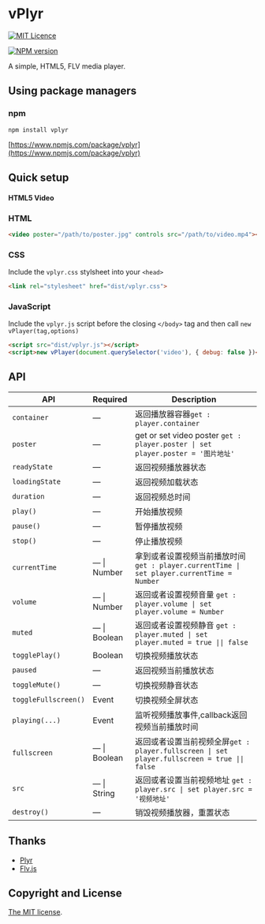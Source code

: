 # vPlyr
[![MIT Licence](https://badges.frapsoft.com/os/mit/mit.svg?v=103)](https://opensource.org/licenses/mit-license.php)

[![NPM version](https://badge.fury.io/js/vplyr.svg)](http://badge.fury.io/js/vplyr)

A simple, HTML5, FLV media player.

## Using package managers

### npm
```
npm install vplyr
```
[https://www.npmjs.com/package/vplyr](https://www.npmjs.com/package/vplyr)

## Quick setup

#### HTML5 Video
### HTML
```html
<video poster="/path/to/poster.jpg" controls src="/path/to/video.mp4"></video>
```

### CSS
Include the `vplyr.css` stylsheet into your `<head>`

```html
<link rel="stylesheet" href="dist/vplyr.css">
```

### JavaScript 
Include the `vplyr.js` script before the closing `</body>` tag and then call `new vPlayer(tag,options)`

```html
<script src="dist/vplyr.js"></script>
<script>new vPlayer(document.querySelector('video'), { debug: false })</script>
```

## API
<table class="table" width="100%">
<thead>
  <tr>
    <th width="20%">API</th>
    <th width="15%">Required</th>
    <th width="65%">Description</th>
  </tr>
</thead>
<tbody>
  <tr>
    <td><code>container</code></td>
    <td>&mdash;</td>
    <td>返回播放器容器<code>get : player.container</code></td>
  </tr>
  <tr>
    <td><code>poster</code></td>
    <td>&mdash;</td>
    <td>get or set video poster <code>get : player.poster | set player.poster = '图片地址'</code></td>
  </tr>
  <tr>
    <td><code>readyState</code></td>
    <td>&mdash;</td>
    <td>返回视频播放器状态</td>
  </tr>
  <tr>
    <td><code>loadingState</code></td>
    <td>&mdash;</td>
    <td>返回视频加载状态</td>
  </tr>
  <tr>
    <td><code>duration</code></td>
    <td>&mdash;</td>
    <td>返回视频总时间</td>
  </tr>
  <tr>
    <td><code>play()</code></td>
    <td>&mdash;</td>
    <td>开始播放视频</td>
  </tr>
  <tr>
    <td><code>pause()</code></td>
    <td>&mdash;</td>
    <td>暂停播放视频</td>
  </tr>
  <tr>
    <td><code>stop()</code></td>
    <td>&mdash;</td>
    <td>停止播放视频</td>
  </tr>
  <tr>
    <td><code>currentTime</code></td>
    <td>&mdash; | Number </td>
    <td>拿到或者设置视频当前播放时间 <code>get : player.currentTime | set player.currentTime = Number</code></td>
  </tr>
  <tr>
    <td><code>volume</code></td>
    <td>&mdash; | Number </td>
    <td>返回或者设置视频音量 <code>get : player.volume | set player.volume = Number</code></td>
  </tr>
  <tr>
    <td><code>muted</code></td>
    <td>&mdash; | Boolean</td>
    <td>返回或者设置视频静音 <code>get : player.muted | set player.muted = true || false</code></td>
  </tr>
  <tr>
    <td><code>togglePlay()</code></td>
    <td>Boolean</td>
    <td>切换视频播放状态</td>
  </tr>
  <tr>
    <td><code>paused</code></td>
    <td>&mdash;</td>
    <td>返回视频当前播放状态</td>
  </tr>
  <tr>
    <td><code>toggleMute()</code></td>
    <td>&mdash;</td>
    <td>切换视频静音状态</td>
  </tr>
  <tr>
    <td><code>toggleFullscreen()</code></td>
    <td>Event</td>
    <td>切换视频全屏状态</td>
  </tr>
  <tr>
    <td><code>playing(...)</code></td>
    <td>Event</td>
    <td>监听视频播放事件,callback返回视频当前播放时间</td>
  </tr>
  <tr>
    <td><code>fullscreen</code></td>
    <td>&mdash; | Boolean</td>
    <td>返回或者设置当前视频全屏<code>get : player.fullscreen | set player.fullscreen = true || false </code></td>
  </tr>
  <tr>
    <td><code>src</code></td>
    <td>&mdash; | String</td>
    <td>
      返回或者设置当前视频地址
      <code>get : player.src | set player.src = '视频地址'</code>
    </td>
  </tr>
  <tr>
    <td><code>destroy()</code></td>
    <td>&mdash;</td>
    <td>销毁视频播放器，重置状态</td>
  </tr>
 </tbody>
</table>

## Thanks

- [Plyr](https://github.com/selz/plyr)
- [Flv.js](https://github.com/Bilibili/flv.js)

## Copyright and License
[The MIT license](license.md).